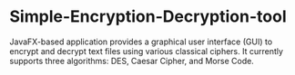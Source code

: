 # Simple-Encryption-Decryption-tool
JavaFX-based application provides a graphical user interface (GUI) to encrypt and decrypt text files using various classical ciphers. It currently supports three algorithms: DES, Caesar Cipher, and Morse Code.
